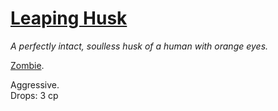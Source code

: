 # [Leaping Husk](https://hollowknight.wiki/w/Leaping_Husk)

*A perfectly intact, soulless husk of a human with orange eyes.*

[Zombie](https://5e.tools/bestiary.html#zombie_xmm).

Aggressive.  
Drops: 3 cp  
